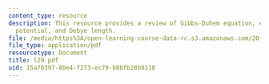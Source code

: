 ```yaml
---
content_type: resource
description: This resource provides a review of Gibbs-Duhem equation, electrochemical
  potential, and Debye length.
file: /media/https%3A/open-learning-course-data-rc.s3.amazonaws.com/20-110j-thermodynamics-of-biomolecular-systems-fall-2005/15a703978be4f273ec79b8bfb28b9118_l29.pdf
file_type: application/pdf
resourcetype: Document
title: l29.pdf
uid: 15a70397-8be4-f273-ec79-b8bfb28b9118
---
```

